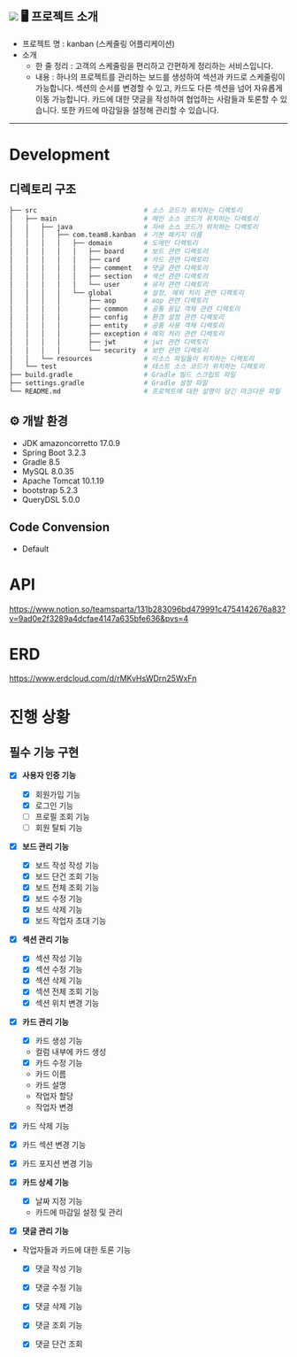 ![](https://img.shields.io/badge/내일배움캠프-Spring팀과제-white.svg)
:desktop_computer: 프로젝트 소개
---
+ 프로젝트 명 : kanban (스케줄링 어플리케이션)
+ 소개
    + 한 줄 정리 : 고객의 스케줄링을 편리하고 간편하게 정리하는 서비스입니다.
    + 내용 : 하나의 프로젝트를 관리하는 보드를 생성하여 섹션과 카드로 스케줄링이 가능합니다.
            섹션의 순서를 변경할 수 있고, 카드도 다른 섹션을 넘어 자유롭게 이동 가능합니다.
            카드에 대한 댓글을 작성하여 협업하는 사람들과 토론할 수 있습니다.
            또한 카드에 마감일을 설정해 관리할 수 있습니다.
---
# Development
## 디렉토리 구조
```bash
├── src                           # 소스 코드가 위치하는 디렉토리
│   ├── main                      # 메인 소스 코드가 위치하는 디렉토리
│   │   ├── java                  # 자바 소스 코드가 위치하는 디렉토리
│   │   │   ├── com.team8.kanban  # 기본 패키지 이름
│   │   │   │   ├── domain        # 도메인 디렉토리
│   │   │   │   │   ├── board     # 보드 관련 디렉토리
│   │   │   │   │   ├── card      # 카드 관련 디렉토리
│   │   │   │   │   ├── comment   # 댓글 관련 디렉토리
│   │   │   │   │   ├── section   # 섹션 관련 디렉토리
│   │   │   │   │   └── user      # 유저 관련 디렉토리
│   │   │   │   └── global        # 설정, 예외 처리 관련 디렉토리
│   │   │   │       ├── aop       # aop 관련 디렉토리
│   │   │   │       ├── common    # 공통 응답 객체 관련 디렉토리
│   │   │   │       ├── config    # 환경 설정 관련 디렉토리
│   │   │   │       ├── entity    # 공통 사용 객체 디렉토리
│   │   │   │       ├── exception # 예외 처리 관련 디렉토리
│   │   │   │       ├── jwt       # jwt 관련 디렉토리
│   │   │   │       └── security  # 보안 관련 디렉토리
│   │   └── resources             # 리소스 파일들이 위치하는 디렉토리
│   └── test                      # 테스트 소스 코드가 위치하는 디렉토리
├── build.gradle                  # Gradle 빌드 스크립트 파일
├── settings.gradle               # Gradle 설정 파일
└── README.md                     # 프로젝트에 대한 설명이 담긴 마크다운 파일
```
## :gear: 개발 환경
+ JDK amazoncorretto 17.0.9
+ Spring Boot 3.2.3
+ Gradle 8.5
+ MySQL 8.0.35
+ Apache Tomcat 10.1.19
+ bootstrap 5.2.3
+ QueryDSL 5.0.0

## Code Convension
+ Default

# API
https://www.notion.so/teamsparta/131b283096bd479991c4754142676a83?v=9ad0e2f3289a4dcfae4147a635bfe636&pvs=4

# ERD
https://www.erdcloud.com/d/rMKvHsWDrn25WxFn

# 진행 상황

## 필수 기능 구현
- [x]  **사용자 인증 기능**
    - [x] 회원가입 기능
    - [x] 로그인 기능
    - [ ] 프로필 조회 기능
    - [ ] 회원 탈퇴 기능
- [x]  **보드 관리 기능**
    - [x] 보드 작성 작성 기능
    - [x] 보드 단건 조회 기능
    - [x] 보드 전체 조회 기능
    - [x] 보드 수정 기능
    - [x] 보드 삭제 기능
    - [x] 보드 작업자 초대 기능
- [x]  **섹션 관리 기능**
    - [x] 섹션 작성 기능
    - [x] 섹션 수정 기능
    - [x] 섹션 삭제 기능
    - [x] 섹션 전체 조회 기능
    - [x] 섹션 위치 변경 기능
- [x]  **카드 관리 기능**
    - [x] 카드 생성 기능
    + 컬럼 내부에 카드 생성
    - [x] 카드 수정 기능
    + 카드 이름
    + 카드 설명
    + 작업자 할당
    + 작업자 변경

  
  - [x] 카드 삭제 기능
  - [x] 카드 섹션 변경 기능
  - [x] 카드 포지션 변경 기능
- [x]  **카드 상세 기능**
    - [x] 날짜 지정 기능
    + 카드에 마감일 설정 및 관리
- [x]  **댓글 관리 기능**
  + 작업자들과 카드에 대한 토론 기능
    - [x] 댓글 작성 기능
    - [x] 댓글 수정 기능
    - [x] 댓글 삭제 기능
    - [x] 댓글 조회 기능
    - [x] 댓글 단건 조회

